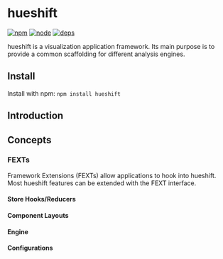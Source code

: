 # hueshift
[![npm][npm]][npm-url]
[![node][node]][node-url]
[![deps][deps]][deps-url]


hueshift is a visualization application framework. Its main purpose is to provide a common scaffolding for different analysis engines.

## Install
Install with npm: `npm install hueshift`

## Introduction

## Concepts
### FEXTs
Framework Extensions (FEXTs) allow applications to hook into hueshift. Most hueshift features can be extended with the FEXT interface.

#### Store Hooks/Reducers
#### Component Layouts
#### Engine
#### Configurations

[npm]: https://img.shields.io/npm/v/hueshift
[npm-url]: https://www.npmjs.com/package/hueshift
[node]: https://img.shields.io/node/v/hueshift
[node-url]: https://nodejs.org
[deps]: https://img.shields.io/david/harp-lab/hueshift.svg
[deps-url]: https://david-dm.org/harp-lab/hueshift
